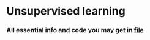 # Unsupervised learning

### All essential info and code you may get in [file](unsupervised_learning_upd_2_1k.ipynb)
